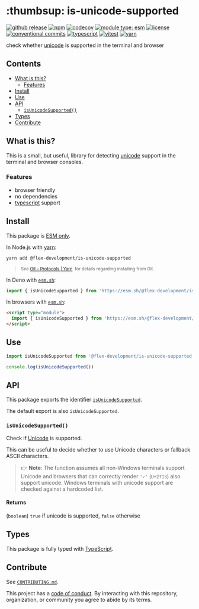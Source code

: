 # \:thumbsup: is-unicode-supported

[![github release](https://img.shields.io/github/v/release/flex-development/is-unicode-supported.svg?include_prereleases\&sort=semver)](https://github.com/flex-development/is-unicode-supported/releases/latest)
[![npm](https://img.shields.io/npm/v/@flex-development/is-unicode-supported.svg)](https://npmjs.com/package/@flex-development/is-unicode-supported)
[![codecov](https://codecov.io/gh/flex-development/is-unicode-supported/graph/badge.svg?token=pyoNhzfzKR)](https://codecov.io/gh/flex-development/is-unicode-supported)
[![module type: esm](https://img.shields.io/badge/module%20type-esm-brightgreen)](https://github.com/voxpelli/badges-cjs-esm)
[![license](https://img.shields.io/github/license/flex-development/is-unicode-supported.svg)](LICENSE.md)
[![conventional commits](https://img.shields.io/badge/-conventional%20commits-fe5196?logo=conventional-commits\&logoColor=ffffff)](https://conventionalcommits.org)
[![typescript](https://img.shields.io/badge/-typescript-3178c6?logo=typescript\&logoColor=ffffff)](https://typescriptlang.org)
[![vitest](https://img.shields.io/badge/-vitest-6e9f18?style=flat\&logo=vitest\&logoColor=ffffff)](https://vitest.dev)
[![yarn](https://img.shields.io/badge/-yarn-2c8ebb?style=flat\&logo=yarn\&logoColor=ffffff)](https://yarnpkg.com)

check whether [unicode][] is supported in the terminal and browser

## Contents

- [What is this?](#what-is-this)
  - [Features](#features)
- [Install](#install)
- [Use](#use)
- [API](#api)
  - [`isUnicodeSupported()`](#isunicodesupported)
- [Types](#types)
- [Contribute](#contribute)

## What is this?

This is a small, but useful, library for detecting [unicode][] support in the terminal and browser consoles.

### Features

- browser friendly
- no dependencies
- [typescript][] support

## Install

This package is [ESM only][esm].

In Node.js with [yarn][]:

```sh
yarn add @flex-development/is-unicode-supported
```

<blockquote>
  <small>
    See <a href='https://yarnpkg.com/protocol/git'>Git - Protocols | Yarn</a>
    &nbsp;for details regarding installing from Git.
  </small>
</blockquote>

In Deno with [`esm.sh`][esmsh]:

```ts
import { isUnicodeSupported } from 'https://esm.sh/@flex-development/is-unicode-supported'
```

In browsers with [`esm.sh`][esmsh]:

```html
<script type="module">
  import { isUnicodeSupported } from 'https://esm.sh/@flex-development/is-unicode-supported'
</script>
```

## Use

```ts
import isUnicodeSupported from '@flex-development/is-unicode-supported'

console.log(isUnicodeSupported())
```

## API

This package exports the identifier [`isUnicodeSupported`](#isunicodesupported).

The default export is also `isUnicodeSupported`.

### `isUnicodeSupported()`

Check if [Unicode][] is supported.

This can be useful to decide whether to use Unicode characters or fallback ASCII characters.

> 👉 **Note**: The function assumes all non-Windows terminals support Unicode and browsers that can correctly render
> `'✓'` (`U+2713`) also support unicode. Windows terminals with unicode support are checked against a hardcoded list.

#### Returns

(`boolean`) `true` if unicode is supported, `false` otherwise

## Types

This package is fully typed with [TypeScript][].

## Contribute

See [`CONTRIBUTING.md`](CONTRIBUTING.md).

This project has a [code of conduct](./CODE_OF_CONDUCT.md). By interacting with this repository, organization, or
community you agree to abide by its terms.

[esm]: https://gist.github.com/sindresorhus/a39789f98801d908bbc7ff3ecc99d99c

[esmsh]: https://esm.sh

[typescript]: https://www.typescriptlang.org

[unicode]: https://home.unicode.org

[yarn]: https://yarnpkg.com
